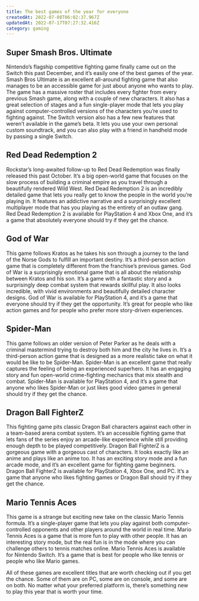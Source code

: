 ```yaml
---
title: The best games of the year for everyone
createdAt: 2022-07-08T06:02:37.967Z
updatedAt: 2022-07-17T07:27:32.416Z
category: gaming
---
```


## Super Smash Bros. Ultimate

Nintendo’s flagship competitive fighting game finally came out on the Switch this past December, and it’s easily one of the best games of the year. Smash Bros Ultimate is an excellent all-around fighting game that also manages to be an accessible game for just about anyone who wants to play.
The game has a massive roster that includes every fighter from every previous Smash game, along with a couple of new characters. It also has a great selection of stages and a fun single-player mode that lets you play against computer-controlled versions of the characters you’re used to fighting against.
The Switch version also has a few new features that weren’t available in the game’s beta. It lets you use your own personal custom soundtrack, and you can also play with a friend in handheld mode by passing a single Switch.

## Red Dead Redemption 2

Rockstar’s long-awaited follow-up to Red Dead Redemption was finally released this past October. It’s a big open-world game that focuses on the slow process of building a criminal empire as you travel through a beautifully rendered Wild West.
Red Dead Redemption 2 is an incredibly detailed game that lets you really get to know the people in the world you’re playing in. It features an addictive narrative and a surprisingly excellent multiplayer mode that has you playing as the entirety of an outlaw gang.
Red Dead Redemption 2 is available for PlayStation 4 and Xbox One, and it’s a game that absolutely everyone should try if they get the chance.

## God of War

This game follows Kratos as he takes his son through a journey to the land of the Norse Gods to fulfill an important destiny. It’s a third-person action game that is completely different from the franchise’s previous games.
God of War is a surprisingly emotional game that is all about the relationship between Kratos and his son. It’s a game with a fantastic story and a surprisingly deep combat system that rewards skillful play. It also looks incredible, with vivid environments and beautifully detailed character designs.
God of War is available for PlayStation 4, and it’s a game that everyone should try if they get the opportunity. It’s great for people who like action games and for people who prefer more story-driven experiences.

## Spider-Man

This game follows an older version of Peter Parker as he deals with a criminal mastermind trying to destroy both him and the city he lives in. It’s a third-person action game that is designed as a more realistic take on what it would be like to be Spider-Man.
Spider-Man is an excellent game that really captures the feeling of being an experienced superhero. It has an engaging story and fun open-world crime-fighting mechanics that mix stealth and combat.
Spider-Man is available for PlayStation 4, and it’s a game that anyone who likes Spider-Man or just likes good video games in general should try if they get the chance.

## Dragon Ball FighterZ

This fighting game pits classic Dragon Ball characters against each other in a team-based arena combat system. It’s an accessible fighting game that lets fans of the series enjoy an arcade-like experience while still providing enough depth to be played competitively.
Dragon Ball FighterZ is a gorgeous game with a gorgeous cast of characters. It looks exactly like an anime and plays like an anime too. It has an exciting story mode and a fun arcade mode, and it’s an excellent game for fighting game beginners.
Dragon Ball FighterZ is available for PlayStation 4, Xbox One, and PC. It’s a game that anyone who likes fighting games or Dragon Ball should try if they get the chance.

## Mario Tennis Aces

This game is a strange but exciting new take on the classic Mario Tennis formula. It’s a single-player game that lets you play against both computer-controlled opponents and other players around the world in real time.
Mario Tennis Aces is a game that is more fun to play with other people. It has an interesting story mode, but the real fun is in the mode where you can challenge others to tennis matches online.
Mario Tennis Aces is available for Nintendo Switch. It’s a game that is best for people who like tennis or people who like Mario games.

All of these games are excellent titles that are worth checking out if you get the chance. Some of them are on PC, some are on console, and some are on both. No matter what your preferred platform is, there’s something new to play this year that is worth your time.
